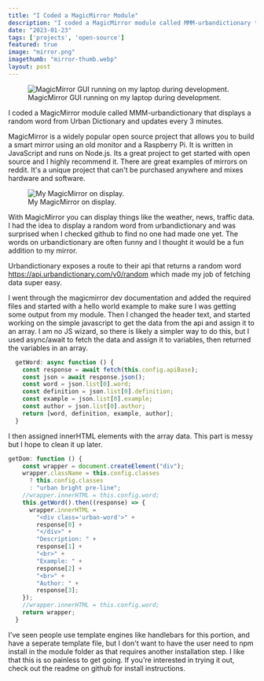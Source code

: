 ```yaml
---
title: "I Coded a MagicMirror Module"
description: "I coded a MagicMirror module called MMM-urbandictionary that displays a random word from Urban Dictionary."
date: "2023-01-23"
tags: ['projects', 'open-source']
featured: true
image: "mirror.png"
imagethumb: "mirror-thumb.webp"
layout: post
---
```


<figure>
  <img
    src="{{site.url}}/assets/images/blog/mirror.png"
    alt="MagicMirror GUI running on my laptop during development."
  />
  <figcaption>
    MagicMirror GUI running on my laptop during development.
  </figcaption>
</figure>

<p className="lead">
  I coded a MagicMirror module called MMM-urbandictionary that displays a random word from Urban Dictionary and updates every 3 minutes.
</p>

MagicMirror is a widely popular open source project that allows you to build a smart mirror using an old monitor and a Raspberry Pi. It is written in JavaScript and runs on Node.js. Its a great project to get started with open source and I highly recommend it. There are great examples of mirrors on reddit. It's a unique project that can't be purchased anywhere and mixes hardware and software.

<figure id="mirror-image">
  <img
    src="{{site.url}}/assets/images/blog/mirror2.PNG"
    alt="My MagicMirror on display."
  />
  <figcaption>
   My MagicMirror on display.
  </figcaption>
</figure>

With MagicMirror you can display things like the weather, news, traffic data. I had the idea to display a random word from urbandictionary and was surprised when I checked github to find no one had made one yet. The words on urbandictionary are often funny and I thought it would be a fun addition to my mirror.

Urbandictionary exposes a route to their api that returns a random word https://api.urbandictionary.com/v0/random which made my job of fetching data super easy.

I went through the magicmirror dev documentation and added the required files and started with a hello world example to make sure I was getting some output from my module. Then I changed the header text, and started working on the simple javascript to get the data from the api and assign it to an array. I am no JS wizard, so there is likely a simpler way to do this, but I used async/await to fetch the data and assign it to variables, then returned the variables in an array.

```javascript
  getWord: async function () {
    const response = await fetch(this.config.apiBase);
    const json = await response.json();
    const word = json.list[0].word;
    const definition = json.list[0].definition;
    const example = json.list[0].example;
    const author = json.list[0].author;
    return [word, definition, example, author];
  }
  ```

  I then assigned innerHTML elements with the array data. This part is messy but I hope to clean it up later.

```javascript
getDom: function () {
    const wrapper = document.createElement("div");
    wrapper.className = this.config.classes
      ? this.config.classes
      : "urban bright pre-line";
    //wrapper.innerHTML = this.config.word;
    this.getWord().then((response) => {
      wrapper.innerHTML =
        "<div class='urban-word'>" +
        response[0] +
        "</div>" +
        "Description: " +
        response[1] +
        "<br>" +
        "Example: " +
        response[2] +
        "<br>" +
        "Author: " +
        response[3];
    });
    //wrapper.innerHTML = this.config.word;
    return wrapper;
  }
  ```

  I've seen people use template engines like handlebars for this portion, and have a seperate template file, but I don't want to have the user need to npm install in the module folder as that requires another installation step. I like that this is so painless to get going. If you're interested in trying it out, check out the readme on github for install instructions.
